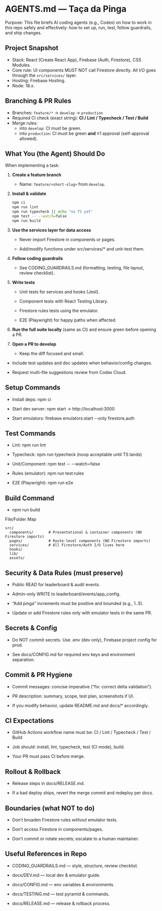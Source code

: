 # AGENTS.md — Taça da Pinga

Purpose: This file briefs AI coding agents (e.g., Codex) on how to work in this repo safely and effectively: how to set up, run, test, follow guardrails, and ship changes.

## Project Snapshot

- Stack: React (Create React App), Firebase (Auth, Firestore), CSS Modules.
- Core rule: UI components MUST NOT call Firestore directly. All I/O goes through the `src/services/` layer.
- Hosting: Firebase Hosting.
- Node: 18.x.

## Branching & PR Rules

- Branches: `feature/*` → `develop` → `production`
- Required CI check (exact string): **CI / Lint / Typecheck / Test / Build**
- Merge rules:
  - into `develop`: CI must be green.
  - into `production`: CI must be green **and** ≥1 approval (self-approval allowed).

## What You (the Agent) Should Do

When implementing a task:

1. **Create a feature branch**
   - Name: `feature/<short-slug>` from `develop`.

2. **Install & validate**

   ```bash
   npm ci
   npm run lint
   npm run typecheck || echo "no TS yet"
   npm test -- --watch=false
   npm run build
   ```

3. **Use the services layer for data access**
   - Never import Firestore in components or pages.

   - Add/modify functions under src/services/\* and unit-test them.

4. **Follow coding guardrails**
   - See CODING_GUARDRAILS.md (formatting, testing, file layout, review checklist).

5. **Write tests**
   - Unit tests for services and hooks (Jest).

   - Component tests with React Testing Library.

   - Firestore rules tests using the emulator.

   - E2E (Playwright) for happy paths when affected.

6. **Run the full suite locally** (same as CI) and ensure green before opening a PR.

7. **Open a PR to develop**
   - Keep the diff focused and small.

- Include test updates and doc updates when behavior/config changes.

- Request multi-file suggestions review from Codex Cloud.

## Setup Commands

- Install deps: npm ci

- Start dev server: npm start → http://localhost:3000

- Start emulators: firebase emulators:start --only firestore,auth

## Test Commands

- Lint: npm run lint

- Typecheck: npm run typecheck (noop acceptable until TS lands)

- Unit/Component: npm test -- --watch=false

- Rules (emulator): npm run test:rules

- E2E (Playwright): npm run e2e

## Build Command

- npm run build

File/Folder Map

```
src/
  components/       # Presentational & container components (NO Firestore imports)
  pages/            # Route-level components (NO Firestore imports)
  services/         # All Firestore/Auth I/O lives here
  hooks/
  lib/
  assets/
```

## Security & Data Rules (must preserve)

- Public READ for leaderboard & audit events.

- Admin-only WRITE to leaderboard/events/app_config.

- “Add pinga” increments must be positive and bounded (e.g., 1..5).

- Update or add Firestore rules only with emulator tests in the same PR.

## Secrets & Config

- Do NOT commit secrets. Use .env (dev only), Firebase project config for prod.

- See docs/CONFIG.md for required env keys and environment separation.

## Commit & PR Hygiene

- Commit messages: concise imperative (“fix: correct delta validation”).

- PR description: summary, scope, test plan, screenshots if UI.

- If you modify behavior, update README.md and docs/\* accordingly.

## CI Expectations

- GitHub Actions workflow name must be: CI / Lint / Typecheck / Test / Build

- Job should: install, lint, typecheck, test (CI mode), build.

- Your PR must pass CI before merge.

## Rollout & Rollback

- Release steps in docs/RELEASE.md.

- If a bad deploy ships, revert the merge commit and redeploy per docs.

## Boundaries (what NOT to do)

- Don’t broaden Firestore rules without emulator tests.

- Don’t access Firestore in components/pages.

- Don’t commit or rotate secrets; escalate to a human maintainer.

## Useful References in Repo

- CODING_GUARDRAILS.md — style, structure, review checklist.

- docs/DEV.md — local dev & emulator guide.

- docs/CONFIG.md — env variables & environments.

- docs/TESTING.md — test pyramid & commands.

- docs/RELEASE.md — release & rollback process.
